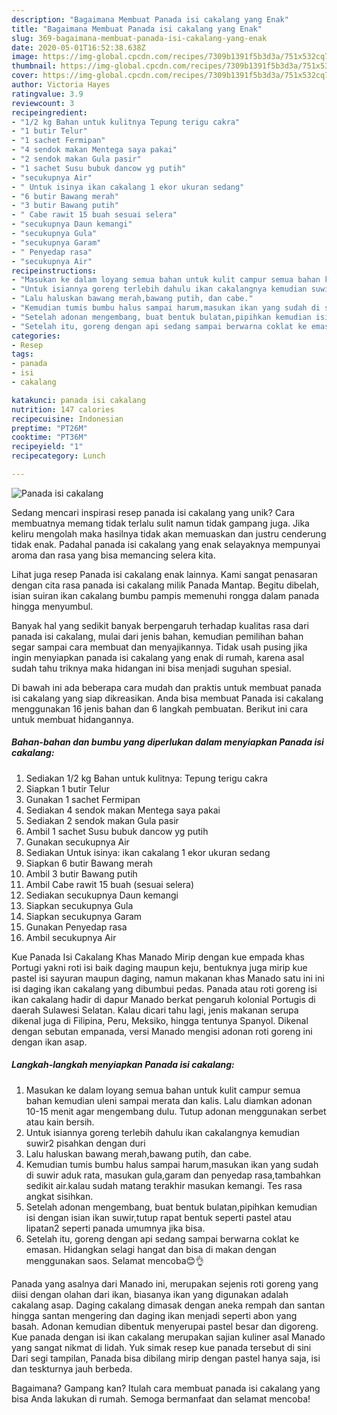 ```yaml
---
description: "Bagaimana Membuat Panada isi cakalang yang Enak"
title: "Bagaimana Membuat Panada isi cakalang yang Enak"
slug: 369-bagaimana-membuat-panada-isi-cakalang-yang-enak
date: 2020-05-01T16:52:38.638Z
image: https://img-global.cpcdn.com/recipes/7309b1391f5b3d3a/751x532cq70/panada-isi-cakalang-foto-resep-utama.jpg
thumbnail: https://img-global.cpcdn.com/recipes/7309b1391f5b3d3a/751x532cq70/panada-isi-cakalang-foto-resep-utama.jpg
cover: https://img-global.cpcdn.com/recipes/7309b1391f5b3d3a/751x532cq70/panada-isi-cakalang-foto-resep-utama.jpg
author: Victoria Hayes
ratingvalue: 3.9
reviewcount: 3
recipeingredient:
- "1/2 kg Bahan untuk kulitnya Tepung terigu cakra"
- "1 butir Telur"
- "1 sachet Fermipan"
- "4 sendok makan Mentega saya pakai"
- "2 sendok makan Gula pasir"
- "1 sachet Susu bubuk dancow yg putih"
- "secukupnya Air"
- " Untuk isinya ikan cakalang 1 ekor ukuran sedang"
- "6 butir Bawang merah"
- "3 butir Bawang putih"
- " Cabe rawit 15 buah sesuai selera"
- "secukupnya Daun kemangi"
- "secukupnya Gula"
- "secukupnya Garam"
- " Penyedap rasa"
- "secukupnya Air"
recipeinstructions:
- "Masukan ke dalam loyang semua bahan untuk kulit campur semua bahan kemudian uleni sampai merata dan kalis. Lalu diamkan adonan 10-15 menit agar mengembang dulu. Tutup adonan menggunakan serbet atau kain bersih."
- "Untuk isiannya goreng terlebih dahulu ikan cakalangnya kemudian suwir2 pisahkan dengan duri"
- "Lalu haluskan bawang merah,bawang putih, dan cabe."
- "Kemudian tumis bumbu halus sampai harum,masukan ikan yang sudah di suwir aduk rata, masukan gula,garam dan penyedap rasa,tambahkan sedikit air.kalau sudah matang terakhir masukan kemangi. Tes rasa angkat sisihkan."
- "Setelah adonan mengembang, buat bentuk bulatan,pipihkan kemudian isi dengan isian ikan suwir,tutup rapat bentuk seperti pastel atau lipatan2 seperti panada umumnya jika bisa."
- "Setelah itu, goreng dengan api sedang sampai berwarna coklat ke emasan. Hidangkan selagi hangat dan bisa di makan dengan menggunakan saos. Selamat mencoba😊👌"
categories:
- Resep
tags:
- panada
- isi
- cakalang

katakunci: panada isi cakalang 
nutrition: 147 calories
recipecuisine: Indonesian
preptime: "PT26M"
cooktime: "PT36M"
recipeyield: "1"
recipecategory: Lunch

---
```



![Panada isi cakalang](https://img-global.cpcdn.com/recipes/7309b1391f5b3d3a/751x532cq70/panada-isi-cakalang-foto-resep-utama.jpg)

Sedang mencari inspirasi resep panada isi cakalang yang unik? Cara membuatnya memang tidak terlalu sulit namun tidak gampang juga. Jika keliru mengolah maka hasilnya tidak akan memuaskan dan justru cenderung tidak enak. Padahal panada isi cakalang yang enak selayaknya mempunyai aroma dan rasa yang bisa memancing selera kita.

Lihat juga resep Panada isi cakalang enak lainnya. Kami sangat penasaran dengan cita rasa panada isi cakalang milik Panada Mantap. Begitu dibelah, isian suiran ikan cakalang bumbu pampis memenuhi rongga dalam panada hingga menyumbul.

Banyak hal yang sedikit banyak berpengaruh terhadap kualitas rasa dari panada isi cakalang, mulai dari jenis bahan, kemudian pemilihan bahan segar sampai cara membuat dan menyajikannya. Tidak usah pusing jika ingin menyiapkan panada isi cakalang yang enak di rumah, karena asal sudah tahu triknya maka hidangan ini bisa menjadi suguhan spesial.


Di bawah ini ada beberapa cara mudah dan praktis untuk membuat panada isi cakalang yang siap dikreasikan. Anda bisa membuat Panada isi cakalang menggunakan 16 jenis bahan dan 6 langkah pembuatan. Berikut ini cara untuk membuat hidangannya.

<!--inarticleads1-->

##### Bahan-bahan dan bumbu yang diperlukan dalam menyiapkan Panada isi cakalang:

1. Sediakan 1/2 kg Bahan untuk kulitnya: Tepung terigu cakra
1. Siapkan 1 butir Telur
1. Gunakan 1 sachet Fermipan
1. Sediakan 4 sendok makan Mentega saya pakai
1. Sediakan 2 sendok makan Gula pasir
1. Ambil 1 sachet Susu bubuk dancow yg putih
1. Gunakan secukupnya Air
1. Sediakan  Untuk isinya: ikan cakalang 1 ekor ukuran sedang
1. Siapkan 6 butir Bawang merah
1. Ambil 3 butir Bawang putih
1. Ambil  Cabe rawit 15 buah (sesuai selera)
1. Sediakan secukupnya Daun kemangi
1. Siapkan secukupnya Gula
1. Siapkan secukupnya Garam
1. Gunakan  Penyedap rasa
1. Ambil secukupnya Air


Kue Panada Isi Cakalang Khas Manado Mirip dengan kue empada khas Portugi yakni roti isi baik daging maupun keju, bentuknya juga mirip kue pastel isi sayuran maupun daging, namun makanan khas Manado satu ini ini isi daging ikan cakalang yang dibumbui pedas. Panada atau roti goreng isi ikan cakalang hadir di dapur Manado berkat pengaruh kolonial Portugis di daerah Sulawesi Selatan. Kalau dicari tahu lagi, jenis makanan serupa dikenal juga di Filipina, Peru, Meksiko, hingga tentunya Spanyol. Dikenal dengan sebutan empanada, versi Manado mengisi adonan roti goreng ini dengan ikan asap. 

<!--inarticleads2-->

##### Langkah-langkah menyiapkan Panada isi cakalang:

1. Masukan ke dalam loyang semua bahan untuk kulit campur semua bahan kemudian uleni sampai merata dan kalis. Lalu diamkan adonan 10-15 menit agar mengembang dulu. Tutup adonan menggunakan serbet atau kain bersih.
1. Untuk isiannya goreng terlebih dahulu ikan cakalangnya kemudian suwir2 pisahkan dengan duri
1. Lalu haluskan bawang merah,bawang putih, dan cabe.
1. Kemudian tumis bumbu halus sampai harum,masukan ikan yang sudah di suwir aduk rata, masukan gula,garam dan penyedap rasa,tambahkan sedikit air.kalau sudah matang terakhir masukan kemangi. Tes rasa angkat sisihkan.
1. Setelah adonan mengembang, buat bentuk bulatan,pipihkan kemudian isi dengan isian ikan suwir,tutup rapat bentuk seperti pastel atau lipatan2 seperti panada umumnya jika bisa.
1. Setelah itu, goreng dengan api sedang sampai berwarna coklat ke emasan. Hidangkan selagi hangat dan bisa di makan dengan menggunakan saos. Selamat mencoba😊👌


Panada yang asalnya dari Manado ini, merupakan sejenis roti goreng yang diisi dengan olahan dari ikan, biasanya ikan yang digunakan adalah cakalang asap. Daging cakalang dimasak dengan aneka rempah dan santan hingga santan mengering dan daging ikan menjadi seperti abon yang basah. Adonan kemudian dibentuk menyerupai pastel besar dan digoreng. Kue panada dengan isi ikan cakalang merupakan sajian kuliner asal Manado yang sangat nikmat di lidah. Yuk simak resep kue panada tersebut di sini Dari segi tampilan, Panada bisa dibilang mirip dengan pastel hanya saja, isi dan teskturnya jauh berbeda. 

Bagaimana? Gampang kan? Itulah cara membuat panada isi cakalang yang bisa Anda lakukan di rumah. Semoga bermanfaat dan selamat mencoba!
